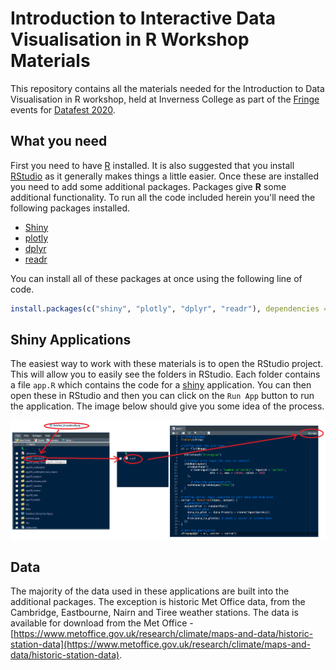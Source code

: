 # Introduction to Interactive Data Visualisation in R Workshop Materials

This repository contains all the materials needed for the Introduction to Data Visualisation in R workshop, held at Inverness College as part of the [Fringe](https://www.datafest.global/fringe-events) events for [Datafest 2020](https://www.datafest.global/).

## What you need

First you need to have [R]() installed. It is also suggested that you install [RStudio]() as it generally makes things a little easier. Once these are installed you need to add some additional packages. Packages give **R** some additional functionality. To run all the code included herein you'll need the following packages installed.

- [Shiny](https://shiny.rstudio.com/)
- [plotly](https://plot.ly/r/)
- [dplyr](https://dplyr.tidyverse.org/)
- [readr](https://readr.tidyverse.org/)

You can install all of these packages at once using the following line of code.

```r
install.packages(c("shiny", "plotly", "dplyr", "readr"), dependencies = TRUE)
```

## Shiny Applications

The easiest way to work with these materials is to open the RStudio project. This will allow you to easily see the folders in RStudio. Each folder contains a file `app.R` which contains the code for a [shiny](https://shiny.rstudio.com/) application. You can then open these in RStudio and then you can click on the `Run App` button to run the application. The image below should give you some idea of the process.

![](images/RStudio.png)

## Data

The majority of the data used in these applications are built into the additional packages. The exception is historic Met Office data, from the Cambridge, Eastbourne, Nairn and Tiree weather stations. The data is available for download from the Met Office - [https://www.metoffice.gov.uk/research/climate/maps-and-data/historic-station-data](https://www.metoffice.gov.uk/research/climate/maps-and-data/historic-station-data).